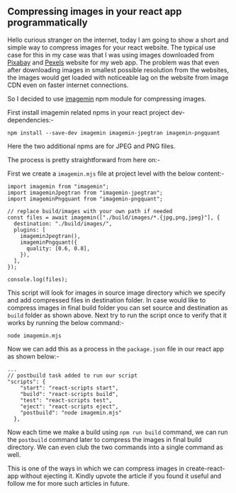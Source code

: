 ## Compressing images in your react app programmatically

Hello curious stranger on the internet, today I am going to show a short and simple way to compress images for your react website. 
The typical use case for this in my case was that I was using images downloaded from  [Pixabay](https://pixabay.com/)  and  [Pexels](https://www.pexels.com/)  website for my web app. The problem was that even after downloading images in smallest possible resolution from the websites, the images would get loaded with noticeable lag on the website from image CDN even on faster internet connections.

So I decided to use  [imagemin](https://www.npmjs.com/package/imagemin)  npm module for compressing images.

First install imagemin related npms in your react project dev-dependencies:-
```
npm install --save-dev imagemin imagemin-jpegtran imagemin-pngquant
```
Here the two additional npms are for JPEG and PNG files.  

The process is pretty straightforward from here on:-

First we create a `imagemin.mjs` file at project level with the below content:-

```
import imagemin from "imagemin";
import imageminJpegtran from "imagemin-jpegtran";
import imageminPngquant from "imagemin-pngquant";

// replace build/images with your own path if needed
const files = await imagemin(["./build/images/*.{jpg,png,jpeg}"], {
  destination: "./build/images/",
  plugins: [
    imageminJpegtran(),
    imageminPngquant({
      quality: [0.6, 0.8],
    }),
  ],
});

console.log(files);
```

This script will look for images in source image directory which we specify and add compressed files in destination folder.
In case would like to compress images in final build folder you can set source and destination as `build` folder as shown above.
Next try to run the script once to verify that it works by running the below command:-
```
node imagemin.mjs
```

Now we can add this as a process in the `package.json` file in our react app as shown below:-
```
...
// postbuild task added to run our script
"scripts": {
    "start": "react-scripts start",
    "build": "react-scripts build",
    "test": "react-scripts test",
    "eject": "react-scripts eject",
    "postbuild": "node imagemin.mjs"
  },
```

Now each time we make a build using `npm run build` command, we can run the `postbuild` command later to compress the images in final build directory.
We can even club the two commands into a single command as well.

This is one of the ways in which we can compress images in create-react-app without ejecting it.
Kindly upvote the article if you found it useful and follow me for more such articles in future.